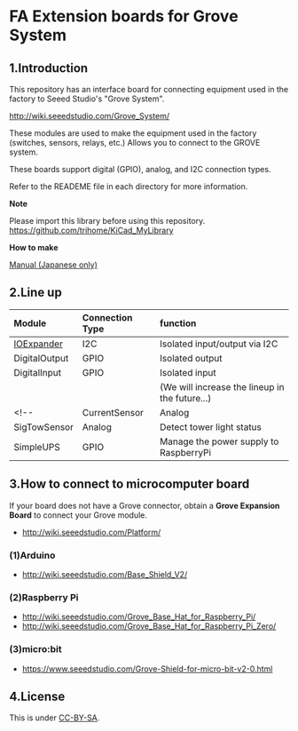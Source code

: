 # FA Extension boards for Grove System

## 1.Introduction

This repository has an interface board for connecting equipment used in the factory to Seeed Studio's "Grove System".

<http://wiki.seeedstudio.com/Grove_System/>

These modules are used to make the equipment used in the factory (switches, sensors, relays, etc.) Allows you to connect to the GROVE system.

These boards support digital (GPIO), analog, and I2C connection types.

Refer to the READEME file in each directory for more information.

**Note**

Please import this library before using this repository.
<https://github.com/trihome/KiCad_MyLibrary>

**How to make**

[Manual (Japanese only)](https://github.com/trihome/RasPi_PiFA/blob/master/doc/README_pcb.jp.md)

## 2.Line up

|Module|Connection Type |function |
|:---|:---|:---|
|[IOExpander](./IOExpander16ch/)     |I2C     |Isolated input/output via I2C   |
|DigitalOutput  |GPIO    |Isolated output  |
|DigitalInput   |GPIO    |Isolated input   |
|      |    |(We will increase the lineup in the future...)   |
<!--|CurrentSensor  |Analog  |Current measurement using CT  |
|SigTowSensor   |Analog  |Detect tower light status   |
|SimpleUPS      |GPIO    |Manage the power supply to RaspberryPi   |-->

## 3.How to connect to microcomputer board

If your board does not have a Grove connector, obtain a **Grove Expansion Board** to connect your Grove module.

- <http://wiki.seeedstudio.com/Platform/>

### (1)Arduino

- <http://wiki.seeedstudio.com/Base_Shield_V2/>

### (2)Raspberry Pi

- <http://wiki.seeedstudio.com/Grove_Base_Hat_for_Raspberry_Pi/>
- <http://wiki.seeedstudio.com/Grove_Base_Hat_for_Raspberry_Pi_Zero/>

### (3)micro:bit

- <https://www.seeedstudio.com/Grove-Shield-for-micro-bit-v2-0.html>

## 4.License

This is under [CC-BY-SA](https://creativecommons.org/licenses/by-sa/4.0/).
